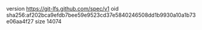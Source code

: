 version https://git-lfs.github.com/spec/v1
oid sha256:af202bca9efdb7bee59e9523cd37e5840246508dd1b9930a10a1b73e06aa4f27
size 14074
